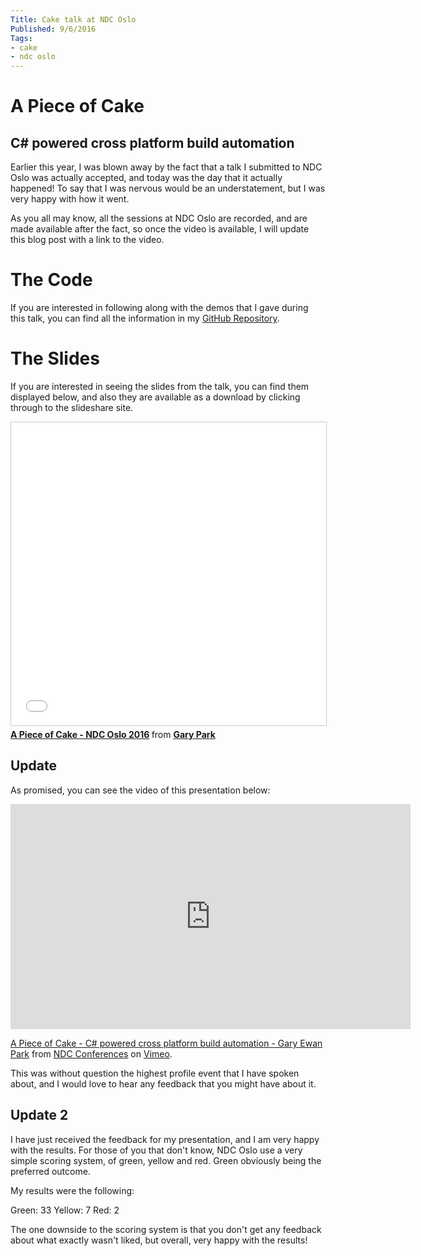 ```yaml
---
Title: Cake talk at NDC Oslo
Published: 9/6/2016
Tags:
- cake
- ndc oslo
---
```


# A Piece of Cake
## C# powered cross platform build automation

Earlier this year, I was blown away by the fact that a talk I submitted to NDC Oslo was actually accepted, and today was the day that it actually happened!  To say that I was nervous would be an understatement, but I was very happy with how it went.

As you all may know, all the sessions at NDC Oslo are recorded, and are made available after the fact, so once the video is available, I will update this blog post with a link to the video.

# The Code

If you are interested in following along with the demos that I gave during this talk, you can find all the information in my [GitHub Repository](https://github.com/gep13/CakeDemos).

# The Slides

If you are interested in seeing the slides from the talk, you can find them displayed below, and also they are available as a download by clicking through to the slideshare site.

<iframe src="//www.slideshare.net/slideshow/embed_code/key/AGmAQTXpqmjkDo" width="595" height="485" frameborder="0" marginwidth="0" marginheight="0" scrolling="no" style="border:1px solid #CCC; border-width:1px; margin-bottom:5px; max-width: 100%;" allowfullscreen> </iframe> <div style="margin-bottom:5px"> <strong> <a href="//www.slideshare.net/gep13/having-your-cake-and-eating-it-too-ndc-oslo-2016" title="A Piece of Cake - NDC Oslo 2016" target="_blank">A Piece of Cake - NDC Oslo 2016</a> </strong> from <strong><a target="_blank" href="//www.slideshare.net/gep13">Gary Park</a></strong> </div>

## Update

As promised, you can see the video of this presentation below:

<iframe src="https://player.vimeo.com/video/171704581" width="640" height="360" frameborder="0" webkitallowfullscreen mozallowfullscreen allowfullscreen></iframe>
<p><a href="https://vimeo.com/171704581">A Piece of Cake - C# powered cross platform build automation - Gary Ewan Park</a> from <a href="https://vimeo.com/ndcconferences">NDC Conferences</a> on <a href="https://vimeo.com">Vimeo</a>.</p>

This was without question the highest profile event that I have spoken about, and I would love to hear any feedback that you might have about it.

## Update 2

I have just received the feedback for my presentation, and I am very happy with the results.  For those of you that don't know, NDC Oslo use a very simple scoring system, of green, yellow and red.  Green obviously being the preferred outcome.

My results were the following:

Green: 33
Yellow: 7
Red: 2

The one downside to the scoring system is that you don't get any feedback about what exactly wasn't liked, but overall, very happy with the results!
